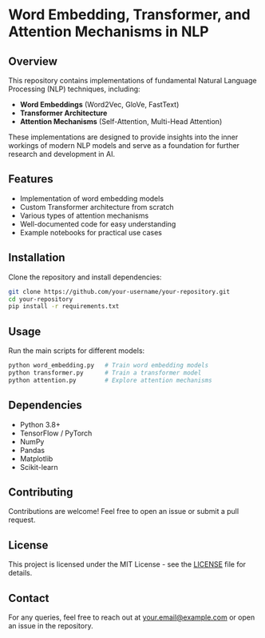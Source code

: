 # Word Embedding, Transformer, and Attention Mechanisms in NLP

## Overview
This repository contains implementations of fundamental Natural Language Processing (NLP) techniques, including:
- **Word Embeddings** (Word2Vec, GloVe, FastText)
- **Transformer Architecture**
- **Attention Mechanisms** (Self-Attention, Multi-Head Attention)

These implementations are designed to provide insights into the inner workings of modern NLP models and serve as a foundation for further research and development in AI.

## Features
- Implementation of word embedding models
- Custom Transformer architecture from scratch
- Various types of attention mechanisms
- Well-documented code for easy understanding
- Example notebooks for practical use cases

## Installation
Clone the repository and install dependencies:
```bash
git clone https://github.com/your-username/your-repository.git
cd your-repository
pip install -r requirements.txt
```

## Usage
Run the main scripts for different models:
```bash
python word_embedding.py   # Train word embedding models
python transformer.py      # Train a transformer model
python attention.py        # Explore attention mechanisms
```

## Dependencies
- Python 3.8+
- TensorFlow / PyTorch
- NumPy
- Pandas
- Matplotlib
- Scikit-learn

## Contributing
Contributions are welcome! Feel free to open an issue or submit a pull request.

## License
This project is licensed under the MIT License - see the [LICENSE](LICENSE) file for details.

## Contact
For any queries, feel free to reach out at [your.email@example.com](mailto:mohammadreza.chv7@gmail.com) or open an issue in the repository.



